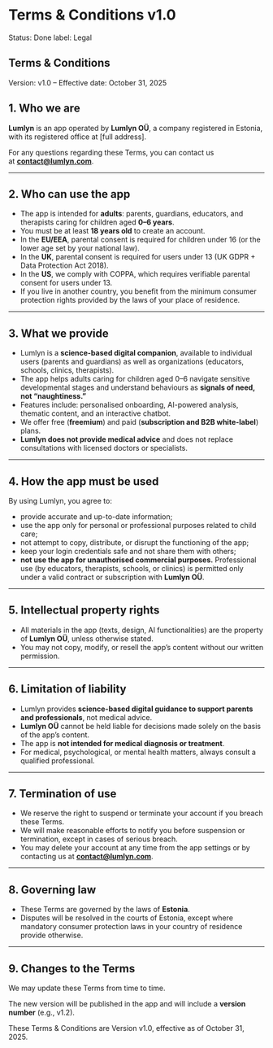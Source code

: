 # Terms & Conditions v1.0

Status: Done
label: Legal

## Terms & Conditions

Version: v1.0 – Effective date: October 31, 2025

## 1. Who we are

**Lumlyn** is an app operated by **Lumlyn OÜ**, a company registered in Estonia, with its registered office at [full address].

For any questions regarding these Terms, you can contact us at **contact@lumlyn.com**.

---

## 2. Who can use the app

- The app is intended for **adults**: parents, guardians, educators, and therapists caring for children aged **0–6 years**.
- You must be at least **18 years old** to create an account.
- In the **EU/EEA**, parental consent is required for children under 16 (or the lower age set by your national law).
- In the **UK**, parental consent is required for users under 13 (UK GDPR + Data Protection Act 2018).
- In the **US**, we comply with COPPA, which requires verifiable parental consent for users under 13.
- If you live in another country, you benefit from the minimum consumer protection rights provided by the laws of your place of residence.

---

## 3. What we provide

- Lumlyn is a **science-based digital companion**, available to individual users (parents and guardians) as well as organizations (educators, schools, clinics, therapists).
- The app helps adults caring for children aged 0–6 navigate sensitive developmental stages and understand behaviours as **signals of need, not “naughtiness.”**
- Features include: personalised onboarding, AI-powered analysis, thematic content, and an interactive chatbot.
- We offer free (**freemium**) and paid (**subscription and B2B white-label**) plans.
- **Lumlyn does not provide medical advice** and does not replace consultations with licensed doctors or specialists.

---

## 4. How the app must be used

By using Lumlyn, you agree to:

- provide accurate and up-to-date information;
- use the app only for personal or professional purposes related to child care;
- not attempt to copy, distribute, or disrupt the functioning of the app;
- keep your login credentials safe and not share them with others;
- **not use the app for unauthorised commercial purposes.** Professional use (by educators, therapists, schools, or clinics) is permitted only under a valid contract or subscription with **Lumlyn OÜ**.

---

## 5. Intellectual property rights

- All materials in the app (texts, design, AI functionalities) are the property of **Lumlyn OÜ**, unless otherwise stated.
- You may not copy, modify, or resell the app’s content without our written permission.

---

## 6. Limitation of liability

- Lumlyn provides **science-based digital guidance to support parents and professionals**, not medical advice.
- **Lumlyn OÜ** cannot be held liable for decisions made solely on the basis of the app’s content.
- The app is **not intended for medical diagnosis or treatment**.
- For medical, psychological, or mental health matters, always consult a qualified professional.

---

## 7. Termination of use

- We reserve the right to suspend or terminate your account if you breach these Terms.
- We will make reasonable efforts to notify you before suspension or termination, except in cases of serious breach.
- You may delete your account at any time from the app settings or by contacting us at **contact@lumlyn.com**.

---

## 8. Governing law

- These Terms are governed by the laws of **Estonia**.
- Disputes will be resolved in the courts of Estonia, except where mandatory consumer protection laws in your country of residence provide otherwise.

---

## 9. Changes to the Terms

We may update these Terms from time to time.

The new version will be published in the app and will include a **version number** (e.g., v1.2).

These Terms & Conditions are Version v1.0, effective as of October 31, 2025.